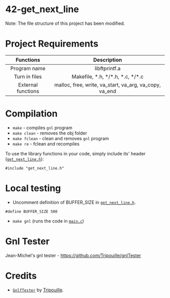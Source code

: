 # 42-get_next_line

Note: The file structure of this project has been modified.

# Project Requirements

|     Functions      |                      Description                       |
| :----------------: | :----------------------------------------------------: |
|    Program name    |                     libftprintf.a                      |
|   Turn in files    |         Makefile, \*.h, \*/\*.h, \*.c, \*/\*.c         |
| External functions | malloc, free, write, va_start, va_arg, va_copy, va_end |

# Compilation

- `make` - compiles `gnl` program
- `make clean` - removes the obj folder
- `make fclean` - clean and removes `gnl` program
- `make re` - fclean and recompiles

To use the library functions in your code, simply include its' header ([`get_next_line.h`](inc/get_next_line.h)):

```
#include "get_next_line.h"
```

# Local testing

- Uncomment definition of BUFFER_SIZE in [`get_next_line.h`](inc/get_next_line.h).

```
#define BUFFER_SIZE 500
```

- `make gnl` (runs the code in [`main.c`](main.c))

# Gnl Tester

Jean-Michel's gnl tester - https://github.com/Tripouille/gnlTester

# Credits

- [`GnlfTester`](https://github.com/Tripouille/gnlTester) by [Tripouille](https://github.com/Tripouille).
